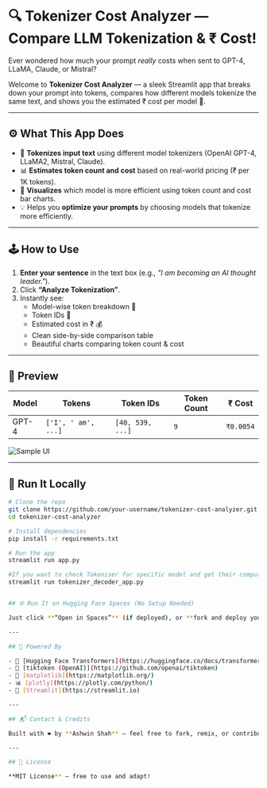 # 🔍 Tokenizer Cost Analyzer — Compare LLM Tokenization & ₹ Cost!

Ever wondered how much your prompt _really_ costs when sent to GPT-4, LLaMA, Claude, or Mistral?

Welcome to **Tokenizer Cost Analyzer** — a sleek Streamlit app that breaks down your prompt into tokens, compares how different models tokenize the same text, and shows you the estimated ₹ cost per model 💸.

---

## ⚙️ What This App Does

- 🧩 **Tokenizes input text** using different model tokenizers (OpenAI GPT-4, LLaMA2, Mistral, Claude).
- 📊 **Estimates token count and cost** based on real-world pricing (₹ per 1K tokens).
- 🧠 **Visualizes** which model is more efficient using token count and cost bar charts.
- 💡 Helps you **optimize your prompts** by choosing models that tokenize more efficiently.

---

## 🕹️ How to Use

1. **Enter your sentence** in the text box (e.g., _"I am becoming an AI thought leader."_).
2. Click **“Analyze Tokenization”**.
3. Instantly see:
   - Model-wise token breakdown 🧩
   - Token IDs 🔢
   - Estimated cost in ₹ 💰
   - Clean side-by-side comparison table
   - Beautiful charts comparing token count & cost

---

## 📸 Preview

| Model | Tokens              | Token IDs        | Token Count | ₹ Cost    |
| ----- | ------------------- | ---------------- | ----------- | --------- |
| GPT-4 | `['I', ' am', ...]` | `[40, 539, ...]` | `9`         | `₹0.0054` |

![Sample UI](https://your-screenshot-url.com/sample.png) <!-- Replace with actual screenshot URL if available -->

---

## 🚀 Run It Locally

```bash
# Clone the repo
git clone https://github.com/your-username/tokenizer-cost-analyzer.git
cd tokenizer-cost-analyzer

# Install dependencies
pip install -r requirements.txt

# Run the app
streamlit run app.py

#If you want to check Tokeniser for specific model and get their computation details run
streamlit run tokenizer_decoder_app.py


## 🌐 Run It on Hugging Face Spaces (No Setup Needed)

Just click **“Open in Spaces”** (if deployed), or **fork and deploy your own**:

---

## 🧠 Powered By

- 🤖 [Hugging Face Transformers](https://huggingface.co/docs/transformers/index)
- 🧮 [tiktoken (OpenAI)](https://github.com/openai/tiktoken)
- 🎨 [matplotlib](https://matplotlib.org/)
- 📊 [plotly](https://plotly.com/python/)
- 🧱 [Streamlit](https://streamlit.io)

---

## 📬 Contact & Credits

Built with ❤️ by **Ashwin Shah** — feel free to fork, remix, or contribute!

---

## 📜 License

**MIT License** — free to use and adapt!
```

